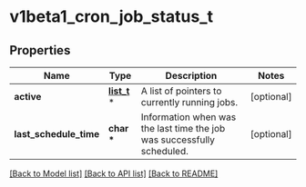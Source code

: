 # v1beta1_cron_job_status_t

## Properties
Name | Type | Description | Notes
------------ | ------------- | ------------- | -------------
**active** | [**list_t**](v1_object_reference.md) \* | A list of pointers to currently running jobs. | [optional] 
**last_schedule_time** | **char \*** | Information when was the last time the job was successfully scheduled. | [optional] 

[[Back to Model list]](../README.md#documentation-for-models) [[Back to API list]](../README.md#documentation-for-api-endpoints) [[Back to README]](../README.md)


